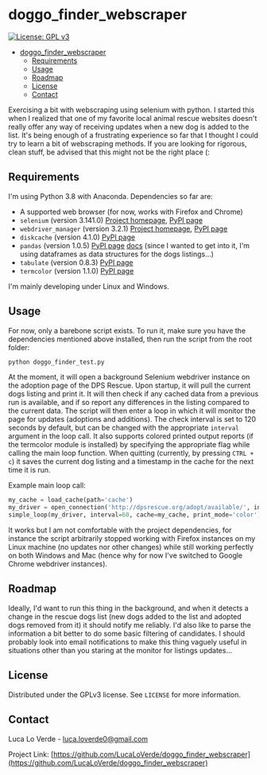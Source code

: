 # doggo_finder_webscraper
[![License: GPL v3](https://img.shields.io/github/license/LucaLoVerde/doggo_finder_webscraper?style=plastic)](https://www.gnu.org/licenses/gpl-3.0)


<!-- @import "[TOC]" {cmd="toc" depthFrom=1 depthTo=6 orderedList=false} -->

<!-- code_chunk_output -->

- [doggo_finder_webscraper](#doggo_finder_webscraper)
  - [Requirements](#requirements)
  - [Usage](#usage)
  - [Roadmap](#roadmap)
  - [License](#license)
  - [Contact](#contact)

<!-- /code_chunk_output -->


Exercising a bit with webscraping using selenium with python. I started this when I realized that one of my favorite local animal rescue websites doesn't really offer any way of receiving updates when a new dog is added to the list. It's being enough of a frustrating experience so far that I thought I could try to learn a bit of webscraping methods. If you are looking for rigorous, clean stuff, be advised that this might not be the right place (:

## Requirements
I'm using Python 3.8 with Anaconda. Dependencies so far are:
* A supported web browser (for now, works with Firefox and Chrome)
* `selenium` (version 3.141.0) [Project homepage](https://github.com/SeleniumHQ/selenium/), [PyPI page](https://pypi.org/project/selenium/)
* `webdriver_manager` (version 3.2.1) [Project homepage](https://github.com/SergeyPirogov/webdriver_manager), [PyPI page](https://pypi.org/project/webdriver-manager/)
* `diskcache` (version 4.1.0) [PyPI page](https://pypi.org/project/diskcache/)
* `pandas` (version 1.0.5) [PyPI page](https://pypi.org/project/pandas/) [docs](https://pandas.pydata.org/docs/) (since I wanted to get into it, I'm using dataframes as data structures for the dogs listings...)
* `tabulate` (version 0.8.3) [PyPI page](https://pypi.org/project/tabulate/)
* `termcolor` (version 1.1.0) [PyPI page](https://pypi.org/project/termcolor/)

I'm mainly developing under Linux and Windows.

## Usage
For now, only a barebone script exists. To run it, make sure you have the dependencies mentioned above installed, then run the script from the root folder:
```python
python doggo_finder_test.py
```

At the moment, it will open a background Selenium webdriver instance on the adoption page of the DPS Rescue. Upon startup, it will pull the current dogs listing and print it. It will then check if any cached data from a previous run is available, and if so report any differences in the listing compared to the current data. The script will then enter a loop in which it will monitor the page for updates (adoptions and additions). The check interval is set to 120 seconds by default, but can be changed with the appropriate `interval` argument in the loop call. It also supports colored printed output reports (if the termcolor module is installed) by specifying the appropriate flag while calling the main loop function.
When quitting (currently, by pressing `CTRL + c`) it saves the current dog listing and a timestamp in the cache for the next time it is run.

Example main loop call:
```python
my_cache = load_cache(path='cache')
my_driver = open_connection('http://dpsrescue.org/adopt/available/', instance_type='chrome')
simple_loop(my_driver, interval=60, cache=my_cache, print_mode='color').
```

It works but I am not comfortable with the project dependencies, for instance the script arbitrarily stopped working with Firefox instances on my Linux machine (no updates nor other changes) while still working perfectly on both Windows and Mac (hence why for now I've switched to Google Chrome webdriver instances).

## Roadmap
Ideally, I'd want to run this thing in the background, and when it detects a change in the rescue dogs list (new dogs added to the list and adopted dogs removed from it) it should notify me reliably. I'd also like to parse the information a bit better to do some basic filtering of candidates.
I should probably look into email notifications to make this thing vaguely useful in situations other than you staring at the monitor for listings updates...

## License

Distributed under the GPLv3 license. See `LICENSE` for more information.

## Contact

Luca Lo Verde - luca.loverde0@gmail.com

Project Link: [https://github.com/LucaLoVerde/doggo_finder_webscraper](https://github.com/LucaLoVerde/doggo_finder_webscraper)